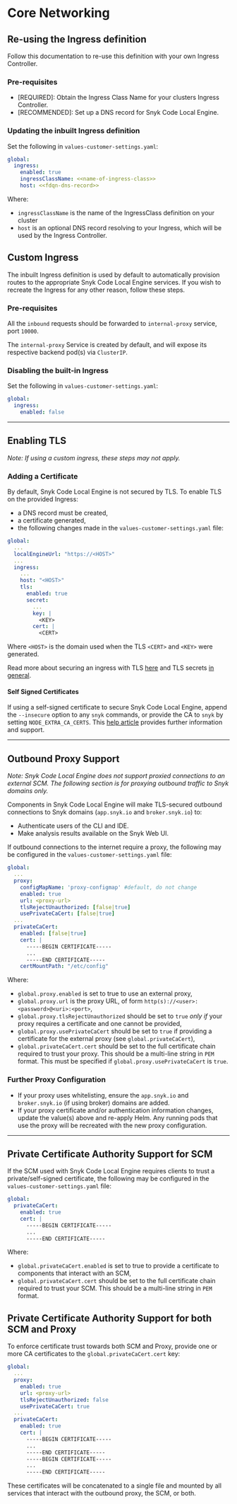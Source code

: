 # Core Networking

## Re-using the Ingress definition

Follow this documentation to re-use this definition with your own Ingress Controller.

### Pre-requisites

- [REQUIRED]: Obtain the Ingress Class Name for your clusters Ingress Controller.
- [RECOMMENDED]: Set up a DNS record for Snyk Code Local Engine.

### Updating the inbuilt Ingress definition

Set the following in `values-customer-settings.yaml`:

```yaml
global:
  ingress:
    enabled: true
    ingressClassName: <<name-of-ingress-class>>
    host: <<fdqn-dns-record>>
```

Where:

- `ingressClassName` is the name of the IngressClass definition on your cluster
- `host` is an optional DNS record resolving to your Ingress, which will be used by the Ingress Controller.

## Custom Ingress

The inbuilt Ingress definition is used by default to automatically provision routes to the appropriate Snyk Code Local Engine services. If you wish to recreate the Ingress for any other reason, follow these steps.

### Pre-requisites

All the `inbound` requests should be forwarded to `internal-proxy` service, port `10000`.

The `internal-proxy` Service is created by default, and will expose its respective backend pod(s) via `ClusterIP`.

### Disabling the built-in Ingress

Set the following in `values-customer-settings.yaml`:

```yaml
global:
  ingress:
    enabled: false
```

---

## Enabling TLS

_Note: If using a custom ingress, these steps may not apply._

### Adding a Certificate

By default, Snyk Code Local Engine is not secured by TLS. To enable TLS on the provided Ingress:

- a DNS record must be created,
- a certificate generated,
- the following changes made in the `values-customer-settings.yaml` file:

```yaml
global:
  ...
  localEngineUrl: "https://<HOST>"
  ...
  ingress:
    ...
    host: "<HOST>"
    tls:
      enabled: true
      secret:
        ...
        key: |
          <KEY>
        cert: |
          <CERT>
```

Where `<HOST>` is the domain used when the TLS `<CERT>` and `<KEY>` were generated.

Read more about securing an ingress with TLS [here](https://kubernetes.io/docs/concepts/services-networking/ingress/#tls) and TLS secrets [in general](https://kubernetes.io/docs/concepts/configuration/secret/#tls-secrets).

#### Self Signed Certificates

If using a self-signed certificate to secure Snyk Code Local Engine, append the `--insecure` option to any `snyk` commands, or provide the CA to `snyk` by setting `NODE_EXTRA_CA_CERTS`. This [help article](https://support.snyk.io/hc/en-us/articles/360000925358-How-can-I-use-Snyk-behind-a-proxy-) provides further information and support.

---

## Outbound Proxy Support

_Note: Snyk Code Local Engine does not support proxied connections to an external SCM. The following section is for proxying outbound traffic to Snyk domains only._

Components in Snyk Code Local Engine will make TLS-secured outbound connections to Snyk domains (`app.snyk.io` and `broker.snyk.io`) to:

- Authenticate users of the CLI and IDE.
- Make analysis results available on the Snyk Web UI.

If outbound connections to the internet require a proxy, the following may be configured in the `values-customer-settings.yaml` file:

```yaml
global:
  ...
  proxy:
    configMapName: 'proxy-configmap' #default, do not change
    enabled: true
    url: <proxy-url>
    tlsRejectUnauthorized: [false|true]
    usePrivateCaCert: [false|true]
  ...
  privateCaCert:
    enabled: [false|true]
    cert: |
      -----BEGIN CERTIFICATE-----
      ...
      -----END CERTIFICATE-----
    certMountPath: "/etc/config"
```

Where:

- `global.proxy.enabled` is set to true to use an external proxy,
- `global.proxy.url` is the proxy URL, of form `http(s)://<user>:<password>@<uri>:<port>`,
- `global.proxy.tlsRejectUnauthorized` should be set to `true` _only if_ your proxy requires a certificate and one cannot be provided,
- `global.proxy.usePrivateCaCert` should be set to `true` if providing a certificate for the external proxy (see `global.privateCaCert`),
- `global.privateCaCert.cert` should be set to the full certificate chain required to trust your proxy. This should be a multi-line string in `PEM` format. This must be specified if `global.proxy.usePrivateCaCert` is `true`.

### Further Proxy Configuration

- If your proxy uses whitelisting, ensure the `app.snyk.io` and `broker.snyk.io` (if using broker) domains are added.
- If your proxy certificate and/or authentication information changes, update the value(s) above and re-apply Helm. Any running pods that use the proxy will be recreated with the new proxy configuration.

---

## Private Certificate Authority Support for SCM

If the SCM used with Snyk Code Local Engine requires clients to trust a private/self-signed certificate, the following may be configured in the `values-customer-settings.yaml` file:

```yaml
global:
  privateCaCert:
    enabled: true
    cert: |
      -----BEGIN CERTIFICATE-----
      ...
      -----END CERTIFICATE-----
```

Where:

- `global.privateCaCert.enabled` is set to true to provide a certificate to components that interact with an SCM,
- `global.privateCaCert.cert` should be set to the full certificate chain required to trust your SCM. This should be a multi-line string in `PEM` format.

## Private Certificate Authority Support for both SCM and Proxy

To enforce certificate trust towards both SCM and Proxy, provide one or more CA certificates to the `global.privateCaCert.cert` key:

```yaml
global:
  ...
  proxy:
    enabled: true
    url: <proxy-url>
    tlsRejectUnauthorized: false
    usePrivateCaCert: true
  ...
  privateCaCert:
    enabled: true
    cert: |
      -----BEGIN CERTIFICATE-----
      ...
      -----END CERTIFICATE-----
      -----BEGIN CERTIFICATE-----
      ...
      -----END CERTIFICATE-----
```

These certificates will be concatenated to a single file and mounted by all services that interact with the outbound proxy, the SCM, or both.
